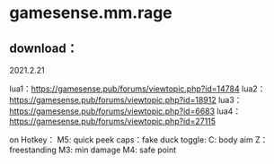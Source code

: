 # gamesense.mm.rage



download：
---


2021.2.21



lua1：https://gamesense.pub/forums/viewtopic.php?id=14784
lua2：https://gamesense.pub/forums/viewtopic.php?id=18912
lua3：https://gamesense.pub/forums/viewtopic.php?id=6683
lua4：https://gamesense.pub/forums/viewtopic.php?id=27115 

on Hotkey：
M5:     quick peek
caps：fake duck
toggle:
C: body aim
Z：freestanding
M3: min damage
M4: safe point
